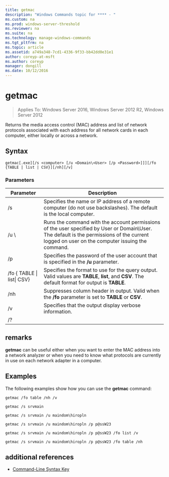 ```yaml
---
title: getmac
description: "Windows Commands topic for **** - "
ms.custom: na
ms.prod: windows-server-threshold
ms.reviewer: na
ms.suite: na
ms.technology: manage-windows-commands
ms.tgt_pltfrm: na
ms.topic: article
ms.assetid: a749a348-7cd1-4336-9f33-bb42dd0e31e1
author: coreyp-at-msft
ms.author: coreyp
manager: dongill
ms.date: 10/12/2016
---
```

# getmac

>Applies To: Windows Server 2016, Windows Server 2012 R2, Windows Server 2012

Returns the media access control (MAC) address and list of network protocols associated with each address for all network cards in each computer, either locally or across a network. 
## Syntax
```
getmac[.exe][/s <computer> [/u <Domain\<User> [/p <Password>]]][/fo {TABLE | list | CSV}][/nh][/v]
```
### Parameters
|Parameter|Description|
|-------|--------|
|/s <computer>|Specifies the name or IP address of a remote computer (do not use backslashes). The default is the local computer.|
|/u <Domain>\\<User>|Runs the command with the account permissions of the user specified by User or Domain\User. The default is the permissions of the current logged on user on the computer issuing the command.|
|/p <Password>|Specifies the password of the user account that is specified in the **/u** parameter.|
|/fo { TABLE &#124; list&#124; CSV}|Specifies the format to use for the query output. Valid values are **TABLE**, **list**, and **CSV**. The default format for output is **TABLE**.|
|/nh|Suppresses column header in output. Valid when the **/fo** parameter is set to **TABLE** or **CSV**.|
|/v|Specifies that the output display verbose information.|
|/?||
## remarks
**getmac** can be useful either when you want to enter the MAC address into a network analyzer or when you need to know what protocols are currently in use on each network adapter in a computer.
## <a name="BKMK_Examples"></a>Examples
The following examples show how you can use the **getmac** command:
```
getmac /fo table /nh /v
```
```
getmac /s srvmain
```
```
getmac /s srvmain /u maindom\hiropln
```
```
getmac /s srvmain /u maindom\hiropln /p p@ssW23
```
```
getmac /s srvmain /u maindom\hiropln /p p@ssW23 /fo list /v
```
```
getmac /s srvmain /u maindom\hiropln /p p@ssW23 /fo table /nh
```
## additional references
-   [Command-Line Syntax Key](command-line-syntax-key.md)
